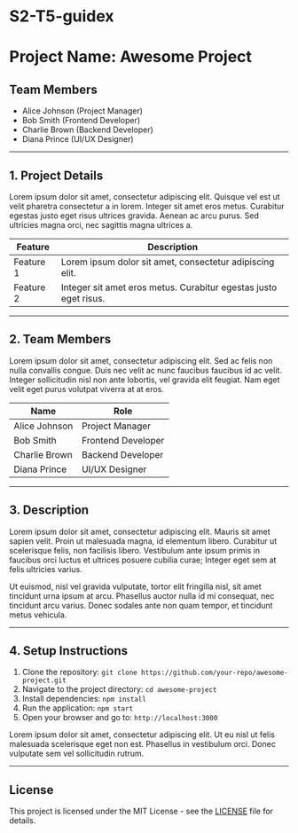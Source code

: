 # S2-T5-guidex
# Project Name: **Awesome Project**

## Team Members
- Alice Johnson (Project Manager)
- Bob Smith (Frontend Developer)
- Charlie Brown (Backend Developer)
- Diana Prince (UI/UX Designer)

---

## 1. Project Details
Lorem ipsum dolor sit amet, consectetur adipiscing elit. Quisque vel est ut velit pharetra consectetur a in lorem. Integer sit amet eros metus. Curabitur egestas justo eget risus ultrices gravida. Aenean ac arcu purus. Sed ultricies magna orci, nec sagittis magna ultrices a.

| Feature               | Description                                     |
|-----------------------|-------------------------------------------------|
| Feature 1             | Lorem ipsum dolor sit amet, consectetur adipiscing elit. |
| Feature 2             | Integer sit amet eros metus. Curabitur egestas justo eget risus. |

---

## 2. Team Members
Lorem ipsum dolor sit amet, consectetur adipiscing elit. Sed ac felis non nulla convallis congue. Duis nec velit ac nunc faucibus faucibus id ac velit. Integer sollicitudin nisl non ante lobortis, vel gravida elit feugiat. Nam eget velit eget purus volutpat viverra at at eros.

| Name           | Role                    |
|----------------|-------------------------|
| Alice Johnson  | Project Manager          |
| Bob Smith      | Frontend Developer       |
| Charlie Brown  | Backend Developer        |
| Diana Prince   | UI/UX Designer           |

---

## 3. Description
Lorem ipsum dolor sit amet, consectetur adipiscing elit. Mauris sit amet sapien velit. Proin ut malesuada magna, id elementum libero. Curabitur ut scelerisque felis, non facilisis libero. Vestibulum ante ipsum primis in faucibus orci luctus et ultrices posuere cubilia curae; Integer eget sem at felis ultricies varius.

Ut euismod, nisl vel gravida vulputate, tortor elit fringilla nisl, sit amet tincidunt urna ipsum at arcu. Phasellus auctor nulla id mi consequat, nec tincidunt arcu varius. Donec sodales ante non quam tempor, et tincidunt metus vehicula.

---

## 4. Setup Instructions
1. Clone the repository: `git clone https://github.com/your-repo/awesome-project.git`
2. Navigate to the project directory: `cd awesome-project`
3. Install dependencies: `npm install`
4. Run the application: `npm start`
5. Open your browser and go to: `http://localhost:3000`

Lorem ipsum dolor sit amet, consectetur adipiscing elit. Ut eu nisl ut felis malesuada scelerisque eget non est. Phasellus in vestibulum orci. Donec vulputate sem vel sollicitudin rutrum.

---

## License
This project is licensed under the MIT License - see the [LICENSE](LICENSE) file for details.
